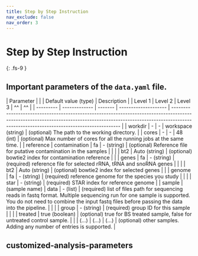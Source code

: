 ```yaml
---
title: Step by Step Instruction
nav_exclude: false
nav_order: 3
---
```


<!-- prettier-ignore-start -->
# Step by Step Instruction
{: .fs-9 }
<!-- prettier-ignore-end -->

## Important parameters of the `data.yaml` file.

| Parameter |               |         | Default value (type) | Description                                                                                                                                                                                                          |
| Level 1   | Level 2       | Level 3 |           ^^           | ^^                                                                                                                                                                                                                   |
| --------- | ------------- | ------- | -------------------- | -------------------------------------------------------------------------------------------------------------------------------------------------------------------------------------------------------------------- |
| workdir   | -             | -       | workspace (string)   | (optional) The path to the working directory.                                                                                                                                                                        |
| cores     | -             | -       | 48 (int)             | (optional) Max number of cores for all the running jobs at the same time.                                                                                                                                            |
| reference | contamination | fa      | - (string)           | (optional) Reference file for putative contamination in the samples                                                                                                                                                  |
|           |               | bt2     | Auto (string)        | (optional) bowtie2 index for contamination reference                                                                                                                                                                 |
|           | genes         | fa      | - (string)           | (required) reference file for selected rRNA, tRNA and snoRNA genes                                                                                                                                                   |
|           |               | bt2     | Auto (string)        | (optional) bowtie2 index for selected genes                                                                                                                                                                          |
|           | genome        | fa      | - (string)           | (required) reference genome for the species you study                                                                                                                                                                |
|           |               | star    | - (string)           | (required) STAR index for reference genome                                                                                                                                                                           |
| sample    | (sample name) | data    | - (list)             | (required) list of files path for sequencing reads in fastq format. Multiple sequencing run for one sample is supported. You do not need to combine the input fastq files before passing the data into the pipeline. |
|           |               | group   | - (string)           | (required) group ID for this sample                                                                                                                                                                                  |
|           |               | treated | true (boolean)       | (optional) true for BS treated sample, false for untreated control sample.                                                                                                                                           |
|           | (…)           | (...)   | (…)                  | (optional) other samples. Adding any number of entries is supported.                                                                                                                                                 |

## customized-analysis-parameters
